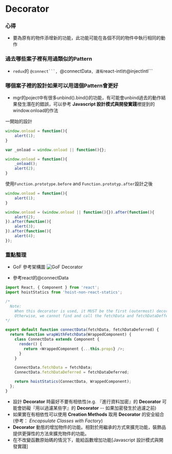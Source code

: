 # Decorator

### 心得
- 要為原有的物件添增新的功能，此功能可能在各個不同的物件中執行相同的動作

### 過去哪些案子裡有用過類似的Pattern
- ```redux```的 ````@connect```, ````@connectData```, 還有```react-intl```的```@injectIntl```

### 哪個案子裡的設計如果可以用這個Pattern會更好
- mgr的poject中有很多unbind().bind()的功能，有可能會unbind過去的動作結果發生潛在的錯誤，可以參考 **Javascript 設計模式與開發實踐**裡提到的window.onload的作法

一開始的設計

```javascript
window.onload = function(){
    alert(1);
}

var _onload = window.onload || function(){};

window.onload = function(){
    _onload();
    alert(2);
}
```

使用```Function.prototype.before``` and ```Function.prototyp.after```設計之後

```javascript
window.onload = function(){
    alert(1);
}

window.onload = (window.onload || function(){}).after(function(){
    alert(2);
}).after(function(){
    alert(3);
}).after(function(){
    alert(4);
});

```


### 重點整理

- GoF 參考架構圖
![GoF Decorator](https://cloud.githubusercontent.com/assets/6972644/13096814/1d4c55b4-d557-11e5-8e71-5f39f3cbae99.jpg)

- 參考react的@connectData

```javascript
import React, { Component } from 'react';
import hoistStatics from 'hoist-non-react-statics';

/*
  Note:
    When this decorator is used, it MUST be the first (outermost) decorator.
    Otherwise, we cannot find and call the fetchData and fetchDataDeffered methods.
*/

export default function connectData(fetchData, fetchDataDeferred) {
  return function wrapWithFetchData(WrappedComponent) {
    class ConnectData extends Component {
      render() {
        return <WrappedComponent {...this.props} />;
      }
    }

    ConnectData.fetchData = fetchData;
    ConnectData.fetchDataDeferred = fetchDataDeferred;

    return hoistStatics(ConnectData, WrappedComponent);
  };
}
```

- 設計 **Decorator** 時最好不要有相依性(e.g. 『進行資料加密』的 **Decorator** 可能會妨礙『用以過濾某些字』的 **Decorator** -- 如果加密發生於過濾之前)
- 如果實在有相依性可以使用 **Creation Methods** 取用 **Decorator** 的安全組合 (參考： *Encapsulate Classes with Factory*)
- **Decorator** 動態的增加物件的功能。相對於用繼承的方式來擴充功能，裝飾品提供更彈性的方法來擴充物件的功能。
- 在不改變函數原始碼的情況下，能給函數增加功能[Javascript 設計模式與開發實踐]

